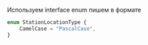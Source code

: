 Используем interface
enum пишем в формате

```typescript 
enum StationLocationType {
    CamelCase = "PascalCase",
}
```
